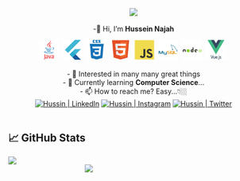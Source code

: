 <div id="header" align="center">
  <img src="https://media.giphy.com/media/M9gbBd9nbDrOTu1Mqx/giphy.gif" width="100"/>
  <p> -👋 Hi, I’m <b>Hussein Najah</b> <p>
</div>
<div align="center">
  <img src="https://github.com/devicons/devicon/blob/master/icons/java/java-original-wordmark.svg" title="Java" alt="Java" width="40" height="40"/>&nbsp;
  <img src="https://github.com/devicons/devicon/blob/master/icons/flutter/flutter-original.svg" title="Flutter" alt="Flutter" width="40" height="40"/>&nbsp;
  <img src="https://github.com/devicons/devicon/blob/master/icons/css3/css3-plain-wordmark.svg"  title="CSS3" alt="CSS" width="40" height="40"/>&nbsp;
  <img src="https://github.com/devicons/devicon/blob/master/icons/html5/html5-original.svg" title="HTML5" alt="HTML" width="40" height="40"/>&nbsp;
  <img src="https://github.com/devicons/devicon/blob/master/icons/javascript/javascript-original.svg" title="JavaScript" alt="JavaScript" width="40" height="40"/>&nbsp;
  <img src="https://github.com/devicons/devicon/blob/master/icons/mysql/mysql-original-wordmark.svg" title="MySQL"  alt="MySQL" width="40" height="40"/>&nbsp;
  <img src="https://github.com/devicons/devicon/blob/master/icons/nodejs/nodejs-original-wordmark.svg" title="NodeJS" alt="NodeJS" width="40" height="40"/>&nbsp;
  <img src="https://github.com/devicons/devicon/blob/master/icons/vuejs/vuejs-original-wordmark.svg" title="VueJS" alt="VueJS" width="40" height="40"/>&nbsp;
</div></br>
<div align="center">
- 👀 Interested in many many great things</br>
- 🌱 Currently learning <b>Computer Science</b>...</br>
- 📫 How to reach me? Easy...👇🏼</br>
<a href="https://www.linkedin.com/in/izeus6994"><img align="center" src="https://raw.githubusercontent.com/yushi1007/yushi1007/main/images/linkedin.svg" alt="Hussin | LinkedIn" width="26"/></a>
<a href="https://www.instagram.com/hxg.1/"><img align="center" src="https://raw.githubusercontent.com/yushi1007/yushi1007/main/images/instagram.svg" alt="Hussin | Instagram" width="26"/></a>
<a href="https://twitter.com/_Ze_u_s_"><img align="center" src="https://www.svgrepo.com/show/157815/twitter.svg" alt="Hussin | Twitter" width="26"/></a>
</div>
</br>
 
 ## 📈 GitHub Stats 
<p>
  <img align="left" width="400" src="https://github-readme-stats.vercel.app/api?username=i1Zeus&theme=onedark"/>
 
  <img align="right" width="350" src="https://github-readme-stats.vercel.app/api/top-langs/?username=i1Zeus&layout=compact&theme=onedark"/>
</p>
